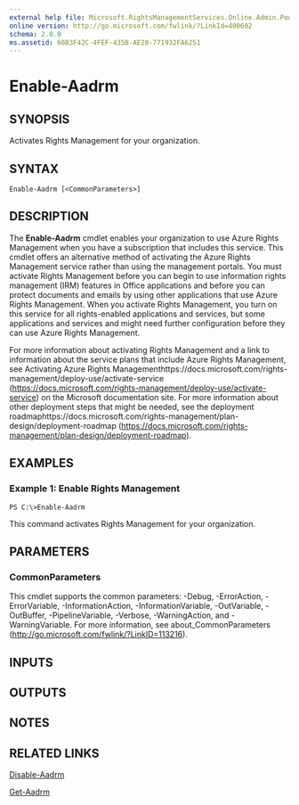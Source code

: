 ```yaml
---
external help file: Microsoft.RightsManagementServices.Online.Admin.PowerShell.dll-Help.xml
online version: http://go.microsoft.com/fwlink/?LinkId=400602
schema: 2.0.0
ms.assetid: 60B3F42C-4FEF-435B-AE28-771932FA6251
---
```


# Enable-Aadrm

## SYNOPSIS
Activates Rights Management for your organization.

## SYNTAX

```
Enable-Aadrm [<CommonParameters>]
```

## DESCRIPTION
The **Enable-Aadrm** cmdlet enables your organization to use Azure Rights Management when you have a subscription that includes this service.
This cmdlet offers an alternative method of activating the Azure Rights Management service rather than using the management portals.
You must activate Rights Management before you can begin to use information rights management (IRM) features in Office applications and before you can protect documents and emails by using other applications that use Azure Rights Management.
When you activate Rights Management, you turn on this service for all rights-enabled applications and services, but some applications and services and might need further configuration before they can use Azure Rights Management.

For more information about activating Rights Management and a link to information about the service plans that include Azure Rights Management, see Activating Azure Rights Managementhttps://docs.microsoft.com/rights-management/deploy-use/activate-service (https://docs.microsoft.com/rights-management/deploy-use/activate-service) on the Microsoft documentation site.
For more information about other deployment steps that might be needed, see the deployment roadmaphttps://docs.microsoft.com/rights-management/plan-design/deployment-roadmap (https://docs.microsoft.com/rights-management/plan-design/deployment-roadmap).

## EXAMPLES

### Example 1: Enable Rights Management
```
PS C:\>Enable-Aadrm
```

This command activates Rights Management for your organization.

## PARAMETERS

### CommonParameters
This cmdlet supports the common parameters: -Debug, -ErrorAction, -ErrorVariable, -InformationAction, -InformationVariable, -OutVariable, -OutBuffer, -PipelineVariable, -Verbose, -WarningAction, and -WarningVariable. For more information, see about_CommonParameters (http://go.microsoft.com/fwlink/?LinkID=113216).

## INPUTS

## OUTPUTS

## NOTES

## RELATED LINKS

[Disable-Aadrm](.\Disable-Aadrm.md)

[Get-Aadrm](.\Get-Aadrm.md)


